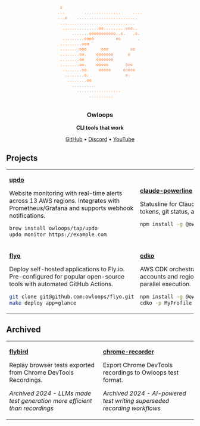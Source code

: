 <div align="center">

<pre style="text-align: left; display: inline-block; font-size: 10px; line-height: 1.4; letter-spacing: 0.5px; color: #ff6c19;">
 o
...        ...............     ....
...o    .........................
 ...............................
  ...............oo.........ooo..
      .......ooooooooooo..o.   .o.
  .........oooo         oo       .
 .........ooo
 ........ooo      ooo         oo
 ........oo.    ooooooo      o
 ........oo     ooooooo
 ........oo.    ooooo       ooo
  ........oo     ooooo     ooooo
   ........o.               o.
    ........oo
      ..........
        ..................
             ..........
</pre>

<h3>Owloops</h3>

<p><strong>CLI tools that work</strong></p>

<p><a href="https://github.com/owloops">GitHub</a> • <a href="https://discord.gg/aFrPHspzzs">Discord</a> • <a href="https://www.youtube.com/@owloops">YouTube</a></p>

</div>

## Projects

<table>
<tr>
<td width="50%">

**[updo](https://github.com/Owloops/updo)**

Website monitoring with real-time alerts across 13 AWS regions. Integrates with Prometheus/Grafana and supports webhook notifications.

```bash
brew install owloops/tap/updo
updo monitor https://example.com
```

</td>
<td width="50%">

**[claude-powerline](https://github.com/Owloops/claude-powerline)**

Statusline for Claude Code. Tracks usage costs, tokens, git status, and session metrics in real-time.

```bash
npm install -g @owloops/claude-powerline
```

</td>
</tr>
<tr>
<td width="50%">

**[flyo](https://github.com/Owloops/flyo)**

Deploy self-hosted applications to Fly.io. Pre-configured for popular open-source tools with automated GitHub Actions.

```bash
git clone git@github.com:owloops/flyo.git
make deploy app=glance
```

</td>
<td width="50%">

**[cdko](https://github.com/Owloops/cdko)**

AWS CDK orchestrator. Deploy stacks across multiple accounts and regions with pattern matching and parallel execution.

```bash
npm install -g @owloops/cdko
cdko -p MyProfile -s MyStack -r us-east-1,eu-west-1
```

</td>
</tr>
</table>

## Archived

<table>
<tr>
<td width="50%">

**[flybird](https://github.com/owloops/flybird)**

Replay browser tests exported from Chrome DevTools Recordings.

*Archived 2024 - LLMs made test generation more efficient than recordings*

</td>
<td width="50%">

**[chrome-recorder](https://github.com/owloops/owloops-chrome-recorder)**

Export Chrome DevTools recordings to Owloops test format.

*Archived 2024 - AI-powered test writing superseded recording workflows*

</td>
</tr>
</table>
